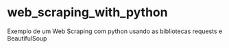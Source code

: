 # web_scraping_with_python
Exemplo de um Web Scraping com python usando as bibliotecas requests e BeautifulSoup
